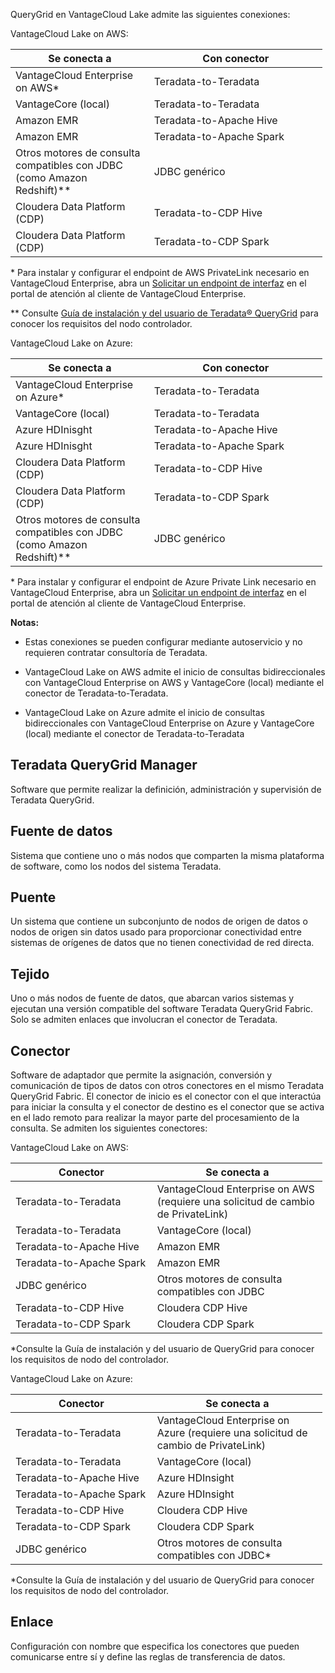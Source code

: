 QueryGrid en VantageCloud Lake admite las siguientes conexiones:

VantageCloud Lake on AWS:

<table style="width:99%;">
<colgroup>
<col style="width: 44%" />
<col style="width: 55%" />
</colgroup>
<thead>
<tr class="header">
<th>Se conecta a</th>
<th>Con conector</th>
</tr>
</thead>
<tbody>
<tr class="odd">
<td>VantageCloud Enterprise on AWS*</td>
<td>Teradata-to-Teradata</td>
</tr>
<tr class="even">
<td>VantageCore (local)</td>
<td>Teradata-to-Teradata</td>
</tr>
<tr class="odd">
<td>Amazon EMR</td>
<td>Teradata-to-Apache Hive</td>
</tr>
<tr class="even">
<td>Amazon EMR</td>
<td>Teradata-to-Apache Spark</td>
</tr>
<tr class="odd">
<td>Otros motores de consulta compatibles con JDBC (como Amazon Redshift)**</td>
<td>JDBC genérico</td>
</tr>
<tr class="even">
<td>Cloudera Data Platform (CDP)</td>
<td>Teradata-to-CDP Hive</td>
</tr>
<tr class="odd">
<td>Cloudera Data Platform (CDP)</td>
<td>Teradata-to-CDP Spark</td>
</tr>
</tbody>
</table>

\* Para instalar y configurar el endpoint de AWS PrivateLink necesario en VantageCloud Enterprise, abra un [Solicitar un endpoint de interfaz](yml1671157089031.md) en el portal de atención al cliente de VantageCloud Enterprise.

\*\* Consulte [Guía de instalación y del usuario de Teradata® QueryGrid](https://docs.teradata.com/search/books?filters=prodname~%2522Teradata+QueryGrid%2522&sort=last_update) para conocer los requisitos del nodo controlador.

VantageCloud Lake on Azure:

<table style="width:99%;">
<colgroup>
<col style="width: 44%" />
<col style="width: 55%" />
</colgroup>
<thead>
<tr class="header">
<th>Se conecta a</th>
<th>Con conector</th>
</tr>
</thead>
<tbody>
<tr class="odd">
<td>VantageCloud Enterprise on Azure*</td>
<td>Teradata-to-Teradata</td>
</tr>
<tr class="even">
<td>VantageCore (local)</td>
<td>Teradata-to-Teradata</td>
</tr>
<tr class="odd">
<td>Azure HDInisght</td>
<td>Teradata-to-Apache Hive</td>
</tr>
<tr class="even">
<td>Azure HDInisght</td>
<td>Teradata-to-Apache Spark</td>
</tr>
<tr class="odd">
<td>Cloudera Data Platform (CDP)</td>
<td>Teradata-to-CDP Hive</td>
</tr>
<tr class="even">
<td>Cloudera Data Platform (CDP)</td>
<td>Teradata-to-CDP Spark</td>
</tr>
<tr class="odd">
<td>Otros motores de consulta compatibles con JDBC (como Amazon Redshift)**</td>
<td>JDBC genérico</td>
</tr>
</tbody>
</table>

\* Para instalar y configurar el endpoint de Azure Private Link necesario en VantageCloud Enterprise, abra un [Solicitar un endpoint de interfaz](yml1671157089031.md) en el portal de atención al cliente de VantageCloud Enterprise.

**Notas:**

-   Estas conexiones se pueden configurar mediante autoservicio y no requieren contratar consultoría de Teradata.

-   VantageCloud Lake on AWS admite el inicio de consultas bidireccionales con VantageCloud Enterprise on AWS y VantageCore (local) mediante el conector de Teradata-to-Teradata.

-   VantageCloud Lake on Azure admite el inicio de consultas bidireccionales con VantageCloud Enterprise on Azure y VantageCore (local) mediante el conector de Teradata-to-Teradata

Teradata QueryGrid Manager
--------------------------

Software que permite realizar la definición, administración y supervisión de Teradata QueryGrid.

Fuente de datos
---------------

Sistema que contiene uno o más nodos que comparten la misma plataforma de software, como los nodos del sistema Teradata.

Puente
------

Un sistema que contiene un subconjunto de nodos de origen de datos o nodos de origen sin datos usado para proporcionar conectividad entre sistemas de orígenes de datos que no tienen conectividad de red directa.

Tejido
------

Uno o más nodos de fuente de datos, que abarcan varios sistemas y ejecutan una versión compatible del software Teradata QueryGrid Fabric. Solo se admiten enlaces que involucran el conector de Teradata.

Conector
--------

Software de adaptador que permite la asignación, conversión y comunicación de tipos de datos con otros conectores en el mismo Teradata QueryGrid Fabric. El conector de inicio es el conector con el que interactúa para iniciar la consulta y el conector de destino es el conector que se activa en el lado remoto para realizar la mayor parte del procesamiento de la consulta. Se admiten los siguientes conectores:

VantageCloud Lake on AWS:

<table style="width:99%;">
<colgroup>
<col style="width: 45%" />
<col style="width: 54%" />
</colgroup>
<thead>
<tr class="header">
<th>Conector</th>
<th>Se conecta a</th>
</tr>
</thead>
<tbody>
<tr class="odd">
<td>Teradata-to-Teradata</td>
<td>VantageCloud Enterprise on AWS (requiere una solicitud de cambio de PrivateLink)</td>
</tr>
<tr class="even">
<td>Teradata-to-Teradata</td>
<td>VantageCore (local)</td>
</tr>
<tr class="odd">
<td>Teradata-to-Apache Hive</td>
<td>Amazon EMR</td>
</tr>
<tr class="even">
<td>Teradata-to-Apache Spark</td>
<td>Amazon EMR</td>
</tr>
<tr class="odd">
<td>JDBC genérico</td>
<td>Otros motores de consulta compatibles con JDBC</td>
</tr>
<tr class="even">
<td>Teradata-to-CDP Hive</td>
<td>Cloudera CDP Hive</td>
</tr>
<tr class="odd">
<td>Teradata-to-CDP Spark</td>
<td>Cloudera CDP Spark</td>
</tr>
</tbody>
</table>

\*Consulte la Guía de instalación y del usuario de QueryGrid para conocer los requisitos de nodo del controlador.

VantageCloud Lake on Azure:

<table style="width:99%;">
<colgroup>
<col style="width: 45%" />
<col style="width: 54%" />
</colgroup>
<thead>
<tr class="header">
<th>Conector</th>
<th>Se conecta a</th>
</tr>
</thead>
<tbody>
<tr class="odd">
<td>Teradata-to-Teradata</td>
<td>VantageCloud Enterprise on Azure (requiere una solicitud de cambio de PrivateLink)</td>
</tr>
<tr class="even">
<td>Teradata-to-Teradata</td>
<td>VantageCore (local)</td>
</tr>
<tr class="odd">
<td>Teradata-to-Apache Hive</td>
<td>Azure HDInsight</td>
</tr>
<tr class="even">
<td>Teradata-to-Apache Spark</td>
<td>Azure HDInsight</td>
</tr>
<tr class="odd">
<td>Teradata-to-CDP Hive</td>
<td>Cloudera CDP Hive</td>
</tr>
<tr class="even">
<td>Teradata-to-CDP Spark</td>
<td>Cloudera CDP Spark</td>
</tr>
<tr class="odd">
<td>JDBC genérico</td>
<td>Otros motores de consulta compatibles con JDBC*</td>
</tr>
</tbody>
</table>

\*Consulte la Guía de instalación y del usuario de QueryGrid para conocer los requisitos de nodo del controlador.

Enlace
------

Configuración con nombre que especifica los conectores que pueden comunicarse entre sí y define las reglas de transferencia de datos.
